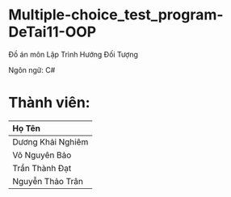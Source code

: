 # Multiple-choice_test_program-DeTai11-OOP
Đồ án môn Lập Trình Hướng Đối Tượng

Ngôn ngữ: C#
# Thành viên:
| Họ Tên                             |
| :------------------------------------ |
| Dương Khải Nghiêm |
| Võ Nguyên Bảo |
| Trần Thành Đạt |
| Nguyễn Thảo Trân |

